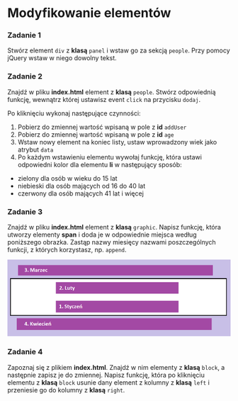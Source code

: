 # Modyfikowanie elementów

### Zadanie 1
Stwórz element ```div``` z **klasą** ```panel``` i wstaw go za sekcją ```people```. Przy pomocy jQuery wstaw w niego dowolny tekst.

### Zadanie 2
Znajdź w pliku **index.html** element z **klasą** ```people```. Stwórz odpowiednią funkcję, wewnątrz której ustawisz event ```click``` na przycisku ```dodaj```.

Po kliknięciu wykonaj następujące czynności:
1. Pobierz do zmiennej wartość wpisaną w pole z **id** ```addUser```
2. Pobierz do zmiennej wartość wpisaną w pole z **id** ```age```
3. Wstaw nowy element na koniec listy, ustaw wprowadzony wiek jako atrybut ```data```
4. Po każdym wstawieniu elementu wywołaj funkcję, która ustawi odpowiedni kolor dla elementu **li** w następujący sposób:
  * zielony dla osób w wieku do 15 lat
  * niebieski dla osób mających od 16 do 40 lat
  * czerwony dla osób mających 41 lat i więcej

### Zadanie 3
Znajdź w pliku **index.html** element z **klasą** ```graphic```. Napisz funkcję, która utworzy elementy **span** i doda je w odpowiednie miejsca według poniższego obrazka.
Zastąp nazwy miesięcy nazwami poszczególnych funkcji, z których korzystasz, np. ```append```.

![Graphic](graphic.png)

### Zadanie 4
Zapoznaj się z plikiem **index.html**. Znajdź w nim elementy z **klasą** ```block```, a następnie zapisz je do zmiennej. Napisz funkcję, która po kliknięciu elementu z **klasą** ```block``` usunie dany element z kolumny z **klasą** ```left``` i przeniesie go do kolumny z **klasą** ```right```.
